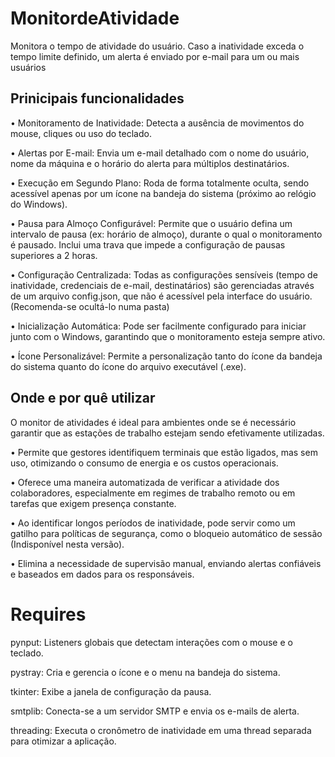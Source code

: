 # MonitordeAtividade

Monitora o tempo de atividade do usuário. Caso a inatividade exceda o tempo limite definido, um alerta é enviado por e-mail para um ou mais usuários

## Prinicipais funcionalidades

• Monitoramento de Inatividade: Detecta a ausência de movimentos do mouse, cliques ou uso do teclado.

• Alertas por E-mail: Envia um e-mail detalhado com o nome do usuário, nome da máquina e o horário do alerta para múltiplos destinatários.

• Execução em Segundo Plano: Roda de forma totalmente oculta, sendo acessível apenas por um ícone na bandeja do sistema (próximo ao relógio do Windows).

• Pausa para Almoço Configurável: Permite que o usuário defina um intervalo de pausa (ex: horário de almoço), durante o qual o monitoramento é pausado. 
  Inclui uma trava que impede a configuração de pausas superiores a 2 horas.

• Configuração Centralizada: Todas as configurações sensíveis (tempo de inatividade, credenciais de e-mail, destinatários) são gerenciadas através de um arquivo config.json, que não é acessível pela interface do usuário. (Recomenda-se ocultá-lo numa pasta)

• Inicialização Automática: Pode ser facilmente configurado para iniciar junto com o Windows, garantindo que o monitoramento esteja sempre ativo.

• Ícone Personalizável: Permite a personalização tanto do ícone da bandeja do sistema quanto do ícone do arquivo executável (.exe).

## Onde e por quê utilizar

O monitor de atividades é ideal para ambientes onde se é necessário garantir que as estações de trabalho estejam sendo efetivamente utilizadas.

• Permite que gestores identifiquem terminais que estão ligados, mas sem uso, otimizando o consumo de energia e os custos operacionais.

• Oferece uma maneira automatizada de verificar a atividade dos colaboradores, especialmente em regimes de trabalho remoto ou em tarefas que exigem presença constante.

• Ao identificar longos períodos de inatividade, pode servir como um gatilho para políticas de segurança, como o bloqueio automático de sessão (Indisponível nesta versão).

• Elimina a necessidade de supervisão manual, enviando alertas confiáveis e baseados em dados para os responsáveis.

# Requires

pynput: Listeners globais que detectam interações com o mouse e o teclado.

pystray: Cria e gerencia o ícone e o menu na bandeja do sistema.

tkinter: Exibe a janela de configuração da pausa.

smtplib: Conecta-se a um servidor SMTP e envia os e-mails de alerta.

threading: Executa o cronômetro de inatividade em uma thread separada para otimizar a aplicação.
